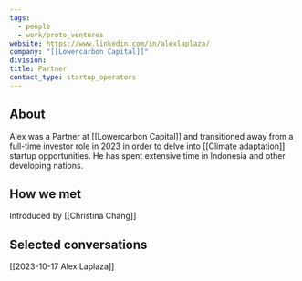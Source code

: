 ```yaml
---
tags:
  - people
  - work/proto_ventures
website: https://www.linkedin.com/in/alexlaplaza/
company: "[[Lowercarbon Capital]]"
division: 
title: Partner
contact_type: startup_operators
---
```

## About
Alex was a Partner at [[Lowercarbon Capital]] and transitioned away from a full-time investor role in 2023 in order to delve into [[Climate adaptation]] startup opportunities. He has spent extensive time in Indonesia and other developing nations.

## How we met
Introduced by [[Christina Chang]]

## Selected conversations
[[2023-10-17 Alex Laplaza]]
